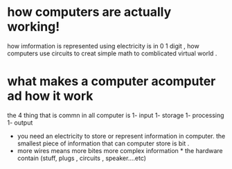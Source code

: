 # how computers are actually working!
how imformation is represented using electricity is in 0 1 digit ,
how computers use circuits to creat simple math to comblicated virtual world .
# what makes a computer acomputer ad how it work
the 4 thing that is commn in all computer is 
1- input
1- storage
1- processing 
1- output
* you need an electricity to store or represent information in computer.
the smallest piece of information that can computer store is bit .
* more wires means more bites more complex information *
 the hardware contain (stuff, plugs , circuits , speaker....etc)
 
